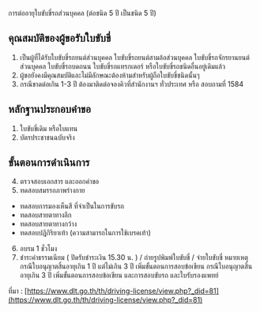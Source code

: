 การต่ออายุใบขับขี่รถส่วนบุคคล (ต่อชนิด 5 ปี เป็นชนิด 5 ปี)

## คุณสมบัติของผู้ขอรับใบขับขี่

 
1. เป็นผู้ที่ได้รับใบขับขี่รถยนต์ส่วนบุคคล ใบขับขี่รถยนต์สามล้อส่วนบุคคล ใบขับขี่รถจักรยานยนต์ส่วนบุคคล ใบขับขี่รถบดถนน ใบขับขี่รถแทรกเตอร์ หรือใบขับขี่รถชนิดอื่นอยู่เดิมแล้ว
2. ผู้ขอยังคงมีคุณสมบัติและไม่มีลักษณะต้องห้ามสำหรับผู้ถือใบขับขี่ชนิดนั้นๆ
3. กรณีขาดต่อเกิน 1-3 ปี ต้องมาติดต่อจองคิวที่สำนักงานฯ ทั่วประเทศ หรือ สอบถามที่ 1584

## หลักฐานประกอบคำขอ

 
1. ใบขับขี่เดิม หรือใบแทน
2. บัตรประชาชนฉบับจริง

## ขั้นตอนการดำเนินการ

 
4. ตรวจสอบเอกสาร และออกคำขอ
5. ทดสอบสมรรถภาพร่างกาย
- ทดสอบการมองเห็นสี ที่จำเป็นในการขับรถ
- ทดสอบสายตาทางลึก
- ทดสอบสายตาทางกว้าง
- ทดสอบปฎิกิริยาเท้า (ความสามารถในการใช้เบรคเท้า)
6. อบรม 1 ชั่วโมง
7. ชำระค่าธรรมเนียม ( ปิดรับชำระเงิน 15.30 น. )  / ถ่ายรูปพิมพ์ใบขับขี่ / จ่ายใบขับขี่
หมายเหตุ
กรณีใบอนุญาตสิ้นอายุเกิน 1 ปี แต่ไม่เกิน 3 ปี เพิ่มขั้นตอนการสอบข้อเขียน
กรณีใบอนุญาตสิ้นอายุเกิน 3 ปี เพิ่มขั้นตอนการสอบข้อเขียน และการสอบขับรถ และใบรับรองแพทย์

ที่มา : [https://www.dlt.go.th/th/driving-license/view.php?_did=81](https://www.dlt.go.th/th/driving-license/view.php?_did=81)
<!--stackedit_data:
eyJoaXN0b3J5IjpbMTM4NDM2MDQ0M119
-->